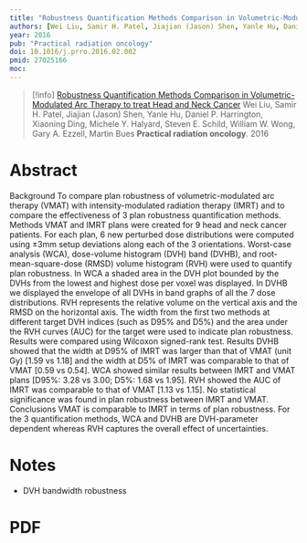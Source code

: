```yaml
---
title: "Robustness Quantification Methods Comparison in Volumetric-Modulated Arc Therapy to treat Head and Neck Cancer"
authors: [Wei Liu, Samir H. Patel, Jiajian (Jason) Shen, Yanle Hu, Daniel P. Harrington, Xiaoning Ding, Michele Y. Halyard, Steven E. Schild, William W. Wong, Gary A. Ezzell, Martin Bues]
year: 2016
pub: "Practical radiation oncology"
doi: 10.1016/j.prro.2016.02.002
pmid: 27025166
moc: 
---
```

>[!info]
[Robustness Quantification Methods Comparison in Volumetric-Modulated Arc Therapy to treat Head and Neck Cancer](https://pubmed.ncbi.nlm.nih.gov/27025166/)
Wei Liu, Samir H. Patel, Jiajian (Jason) Shen, Yanle Hu, Daniel P. Harrington, Xiaoning Ding, Michele Y. Halyard, Steven E. Schild, William W. Wong, Gary A. Ezzell, Martin Bues
**Practical radiation oncology**. 2016

# Abstract
Background To compare plan robustness of volumetric-modulated arc therapy (VMAT) with intensity-modulated radiation therapy (IMRT) and to compare the effectiveness of 3 plan robustness quantification methods. Methods VMAT and IMRT plans were created for 9 head and neck cancer patients. For each plan, 6 new perturbed dose distributions were computed using ±3mm setup deviations along each of the 3 orientations. Worst-case analysis (WCA), dose-volume histogram (DVH) band (DVHB), and root-mean-square-dose (RMSD) volume histogram (RVH) were used to quantify plan robustness. In WCA a shaded area in the DVH plot bounded by the DVHs from the lowest and highest dose per voxel was displayed. In DVHB we displayed the envelope of all DVHs in band graphs of all the 7 dose distributions. RVH represents the relative volume on the vertical axis and the RMSD on the horizontal axis. The width from the first two methods at different target DVH indices (such as D95% and D5%) and the area under the RVH curves (AUC) for the target were used to indicate plan robustness. Results were compared using Wilcoxon signed-rank test. Results DVHB showed that the width at D95% of IMRT was larger than that of VMAT (unit Gy) [1.59 vs 1.18] and the width at D5% of IMRT was comparable to that of VMAT [0.59 vs 0.54]. WCA showed similar results between IMRT and VMAT plans [D95%: 3.28 vs 3.00; D5%: 1.68 vs 1.95]. RVH showed the AUC of IMRT was comparable to that of VMAT [1.13 vs 1.15]. No statistical significance was found in plan robustness between IMRT and VMAT. Conclusions VMAT is comparable to IMRT in terms of plan robustness. For the 3 quantification methods, WCA and DVHB are DVH-parameter dependent whereas RVH captures the overall effect of uncertainties.

# Notes
- DVH bandwidth robustness

# PDF

